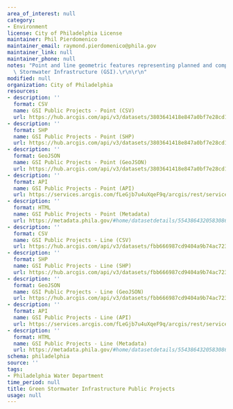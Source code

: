```yaml
---
area_of_interest: null
category:
- Environment
license: City of Philadelphia License
maintainer: Phil Pierdomenico
maintainer_email: raymond.pierdomenico@phila.gov
maintainer_link: null
maintainer_phone: null
notes: "Point and line geometric features representing planned and completed Green\
  \ Stormwater Infrastructure (GSI).\r\n\r\n"
modified: null
organization: City of Philadelphia
resources:
- description: ''
  format: CSV
  name: GSI Public Projects - Point (CSV)
  url: https://hub.arcgis.com/api/v3/datasets/3803641418e847a0bf7e28cd124f768e_0/downloads/data?format=csv&spatialRefId=3857&where=1%3D1
- description: ''
  format: SHP
  name: GSI Public Projects - Point (SHP)
  url: https://hub.arcgis.com/api/v3/datasets/3803641418e847a0bf7e28cd124f768e_0/downloads/data?format=shp&spatialRefId=3857&where=1%3D1
- description: ''
  format: GeoJSON
  name: GSI Public Projects - Point (GeoJSON)
  url: https://hub.arcgis.com/api/v3/datasets/3803641418e847a0bf7e28cd124f768e_0/downloads/data?format=geojson&spatialRefId=4326&where=1%3D1
- description: ''
  format: API
  name: GSI Public Projects - Point (API)
  url: https://services.arcgis.com/fLeGjb7u4uXqeF9q/arcgis/rest/services/GSI_Public_Projects_Point/FeatureServer/0/query?outFields=*&where=1%3D1
- description: ''
  format: HTML
  name: GSI Public Projects - Point (Metadata)
  url: https://metadata.phila.gov/#home/datasetdetails/5543864320583086178c4e6f/representationdetails/56eac56fa61763ac0512c9f4/
- description: ''
  format: CSV
  name: GSI Public Projects - Line (CSV)
  url: https://hub.arcgis.com/api/v3/datasets/fbb666987cd9404a9b74ac7234e73514_0/downloads/data?format=csv&spatialRefId=3857&where=1%3D1
- description: ''
  format: SHP
  name: GSI Public Projects - Line (SHP)
  url: https://hub.arcgis.com/api/v3/datasets/fbb666987cd9404a9b74ac7234e73514_0/downloads/data?format=shp&spatialRefId=3857&where=1%3D1
- description: ''
  format: GeoJSON
  name: GSI Public Projects - Line (GeoJSON)
  url: https://hub.arcgis.com/api/v3/datasets/fbb666987cd9404a9b74ac7234e73514_0/downloads/data?format=geojson&spatialRefId=4326&where=1%3D1
- description: ''
  format: API
  name: GSI Public Projects - Line (API)
  url: https://services.arcgis.com/fLeGjb7u4uXqeF9q/arcgis/rest/services/GSI_Public_Projects_Street/FeatureServer/0/query?outFields=*&where=1%3D1
- description: ''
  format: HTML
  name: GSI Public Projects - Line (Metadata)
  url: https://metadata.phila.gov/#home/datasetdetails/5543864320583086178c4e6f/representationdetails/56eac3511186807124e8ae8d/
schema: philadelphia
source: ''
tags:
- Philadelphia Water Department
time_period: null
title: Green Stormwater Infrastructure Public Projects
usage: null
---
```

